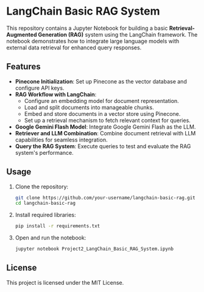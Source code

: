  # LangChain Basic RAG System

This repository contains a Jupyter Notebook for building a basic **Retrieval-Augmented Generation (RAG)** system using the LangChain framework. The notebook demonstrates how to integrate large language models with external data retrieval for enhanced query responses.

## Features

- **Pinecone Initialization**: Set up Pinecone as the vector database and configure API keys.
- **RAG Workflow with LangChain**:
  - Configure an embedding model for document representation.
  - Load and split documents into manageable chunks.
  - Embed and store documents in a vector store using Pinecone.
  - Set up a retrieval mechanism to fetch relevant context for queries.
- **Google Gemini Flash Model**: Integrate Google Gemini Flash as the LLM.
- **Retriever and LLM Combination**: Combine document retrieval with LLM capabilities for seamless integration.
- **Query the RAG System**: Execute queries to test and evaluate the RAG system's performance.

## Usage

1. Clone the repository:
   ```bash
   git clone https://github.com/your-username/langchain-basic-rag.git
   cd langchain-basic-rag
   ```

2. Install required libraries:
   ```bash
   pip install -r requirements.txt
   ```

3. Open and run the notebook:
   ```bash
   jupyter notebook Project2_LangChain_Basic_RAG_System.ipynb
   ```

## License

This project is licensed under the MIT License.
```  